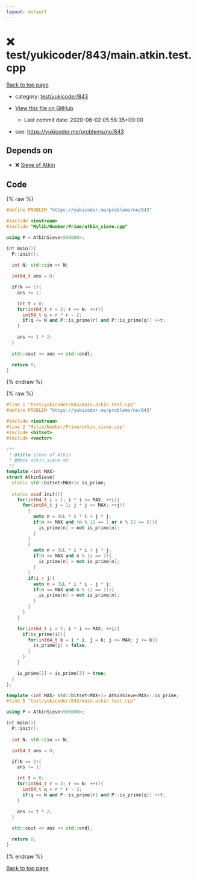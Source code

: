```yaml
---
layout: default
---
```


<!-- mathjax config similar to math.stackexchange -->
<script type="text/javascript" async
  src="https://cdnjs.cloudflare.com/ajax/libs/mathjax/2.7.5/MathJax.js?config=TeX-MML-AM_CHTML">
</script>
<script type="text/x-mathjax-config">
  MathJax.Hub.Config({
    TeX: { equationNumbers: { autoNumber: "AMS" }},
    tex2jax: {
      inlineMath: [ ['$','$'] ],
      processEscapes: true
    },
    "HTML-CSS": { matchFontHeight: false },
    displayAlign: "left",
    displayIndent: "2em"
  });
</script>

<script type="text/javascript" src="https://cdnjs.cloudflare.com/ajax/libs/jquery/3.4.1/jquery.min.js"></script>
<script src="https://cdn.jsdelivr.net/npm/jquery-balloon-js@1.1.2/jquery.balloon.min.js" integrity="sha256-ZEYs9VrgAeNuPvs15E39OsyOJaIkXEEt10fzxJ20+2I=" crossorigin="anonymous"></script>
<script type="text/javascript" src="../../../../assets/js/copy-button.js"></script>
<link rel="stylesheet" href="../../../../assets/css/copy-button.css" />


# :x: test/yukicoder/843/main.atkin.test.cpp

<a href="../../../../index.html">Back to top page</a>

* category: <a href="../../../../index.html#05b6faf184ccb3df7524a3ce68064b76">test/yukicoder/843</a>
* <a href="{{ site.github.repository_url }}/blob/master/test/yukicoder/843/main.atkin.test.cpp">View this file on GitHub</a>
    - Last commit date: 2020-06-02 05:58:35+09:00


* see: <a href="https://yukicoder.me/problems/no/843">https://yukicoder.me/problems/no/843</a>


## Depends on

* :x: <a href="../../../../library/Mylib/Number/Prime/atkin_sieve.cpp.html">Sieve of Atkin</a>


## Code

<a id="unbundled"></a>
{% raw %}
```cpp
#define PROBLEM "https://yukicoder.me/problems/no/843"

#include <iostream>
#include "Mylib/Number/Prime/atkin_sieve.cpp"

using P = AtkinSieve<500000>;

int main(){
  P::init();
  
  int N; std::cin >> N;

  int64_t ans = 0;

  if(N >= 2){
    ans += 1;

    int t = 0;
    for(int64_t r = 3; r <= N; ++r){
      int64_t q = r * r - 2;
      if(q <= N and P::is_prime[r] and P::is_prime[q]) ++t;
    }

    ans += t * 2;
  }
  
  std::cout << ans << std::endl;

  return 0;
}

```
{% endraw %}

<a id="bundled"></a>
{% raw %}
```cpp
#line 1 "test/yukicoder/843/main.atkin.test.cpp"
#define PROBLEM "https://yukicoder.me/problems/no/843"

#include <iostream>
#line 2 "Mylib/Number/Prime/atkin_sieve.cpp"
#include <bitset>
#include <vector>

/**
 * @title Sieve of Atkin
 * @docs atkin_sieve.md
 */
template <int MAX>
struct AtkinSieve{
  static std::bitset<MAX+1> is_prime;
  
  static void init(){
    for(int64_t i = 1; i * i <= MAX; ++i){
      for(int64_t j = 1; j * j <= MAX; ++j){
        {
          auto n = 4LL * i * i + j * j;
          if(n <= MAX and (n % 12 == 1 or n % 12 == 5)){
            is_prime[n] = not is_prime[n];
          }
        }
        {
          auto n = 3LL * i * i + j * j;
          if(n <= MAX and n % 12 == 7){
            is_prime[n] = not is_prime[n];
          }
        }
        if(i > j){
          auto n = 3LL * i * i - j * j;
          if(n <= MAX and n % 12 == 11){
            is_prime[n] = not is_prime[n];
          }
        }
      }
    }

    for(int64_t i = 5; i * i <= MAX; ++i){
      if(is_prime[i]){
        for(int64_t k = i * i, j = k; j <= MAX; j += k){
          is_prime[j] = false;
        }
      }
    }

    is_prime[2] = is_prime[3] = true;
  }
};

template <int MAX> std::bitset<MAX+1> AtkinSieve<MAX>::is_prime;
#line 5 "test/yukicoder/843/main.atkin.test.cpp"

using P = AtkinSieve<500000>;

int main(){
  P::init();
  
  int N; std::cin >> N;

  int64_t ans = 0;

  if(N >= 2){
    ans += 1;

    int t = 0;
    for(int64_t r = 3; r <= N; ++r){
      int64_t q = r * r - 2;
      if(q <= N and P::is_prime[r] and P::is_prime[q]) ++t;
    }

    ans += t * 2;
  }
  
  std::cout << ans << std::endl;

  return 0;
}

```
{% endraw %}

<a href="../../../../index.html">Back to top page</a>

